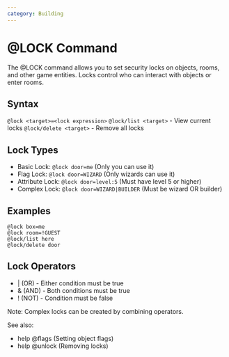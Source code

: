 ```yaml
---
category: Building
---
```


# @LOCK Command

The @LOCK command allows you to set security locks on objects, rooms, and other
game entities. Locks control who can interact with objects or enter rooms.

## Syntax

`@lock <target>=<lock expression>` `@lock/list <target>` - View current locks
`@lock/delete <target>` - Remove all locks

## Lock Types

- Basic Lock: `@lock door=me` (Only you can use it)
- Flag Lock: `@lock door=WIZARD` (Only wizards can use it)
- Attribute Lock: `@lock door=level:5` (Must have level 5 or higher)
- Complex Lock: `@lock door=WIZARD|BUILDER` (Must be wizard OR builder)

## Examples

```
@lock box=me
@lock room=!GUEST
@lock/list here
@lock/delete door
```

## Lock Operators

- | (OR) - Either condition must be true
- & (AND) - Both conditions must be true
- ! (NOT) - Condition must be false

Note: Complex locks can be created by combining operators.

See also:

- help @flags (Setting object flags)
- help @unlock (Removing locks)
